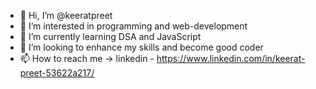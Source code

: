 - 👋 Hi, I’m @keeratpreet
- 👀 I’m interested in programming and web-development
- 🌱 I’m currently learning DSA and JavaScript
- 💞️ I’m looking to enhance my skills and become good coder 
- 📫 How to reach me -> linkedin - https://www.linkedin.com/in/keerat-preet-53622a217/ 

<!---
keeratpreet/keeratpreet is a ✨ special ✨ repository because its `README.md` (this file) appears on your GitHub profile.
You can click the Preview link to take a look at your changes.
--->
